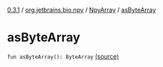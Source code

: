 [0.3.1](../../index.md) / [org.jetbrains.bio.npy](../index.md) / [NpyArray](index.md) / [asByteArray](.)

# asByteArray

`fun asByteArray(): ByteArray` [(source)](https://github.com/JetBrains-Research/npy/blob/0.3.1/src/main/kotlin/org/jetbrains/bio/npy/Npy.kt#L319)